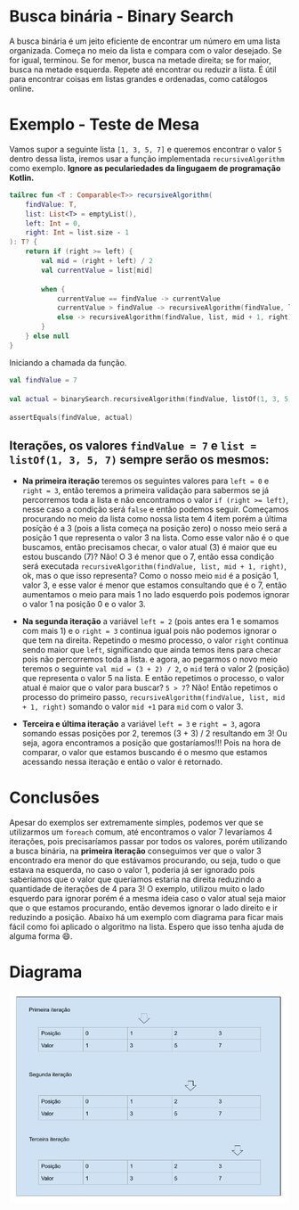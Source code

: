 # Busca binária - Binary Search

A busca binária é um jeito eficiente de encontrar um número em uma lista organizada. Começa no meio da lista e compara com o valor desejado. Se for igual, terminou. Se for menor, busca na metade direita; se for maior, busca na metade esquerda. Repete até encontrar ou reduzir a lista. É útil para encontrar coisas em listas grandes e ordenadas, como catálogos online.

# Exemplo - Teste de Mesa

Vamos supor a seguinte lista `[1, 3, 5, 7]` e queremos encontrar o valor `5` dentro dessa lista, iremos usar a função implementada `recursiveAlgorithm` como exemplo. **Ignore as peculariedades da lingugaem de programação Kotlin.**

```kotlin
tailrec fun <T : Comparable<T>> recursiveAlgorithm(
    findValue: T,
    list: List<T> = emptyList(),
    left: Int = 0,
    right: Int = list.size - 1
): T? {
    return if (right >= left) {
        val mid = (right + left) / 2
        val currentValue = list[mid]

        when {
            currentValue == findValue -> currentValue
            currentValue > findValue -> recursiveAlgorithm(findValue, list, left, mid - 1)
            else -> recursiveAlgorithm(findValue, list, mid + 1, right)
        }
    } else null
}
```

Iniciando a chamada da função.

```kotlin
val findValue = 7

val actual = binarySearch.recursiveAlgorithm(findValue, listOf(1, 3, 5, 7).toList())

assertEquals(findValue, actual)
```

## Iterações, os valores `findValue = 7` e `list = listOf(1, 3, 5, 7)` sempre serão os mesmos:

* **Na primeira iteração** teremos os seguintes valores para `left = 0` e `right = 3`, então teremos a primeira validação para sabermos se já percorremos toda a lista e não encontramos o valor `if (right >= left)`, nesse caso a condição será `false` e então podemos seguir. Começamos procurando no meio da lista como nossa lista tem 4 item porém a última posíção é a 3 (pois a lista começa na posição zero) o nosso meio será a posição 1 que representa o valor 3 na lista. Como esse valor não é o que buscamos, então precisamos checar, o valor atual (3) é maior que eu estou buscando (7)? Não! O 3 é menor que o 7, então essa condição será executada `recursiveAlgorithm(findValue, list, mid + 1, right)`, ok, mas o que isso representa? Como o nosso meio `mid` é a posição 1, valor 3, e esse valor é menor que estamos consultando que é o 7, então aumentamos o meio para mais 1 no lado esquerdo pois podemos ignorar o valor 1 na posição 0 e o valor 3.

* **Na segunda iteração** a variável `left = 2` (pois antes era 1 e somamos com mais 1) e o `right = 3` continua igual pois não podemos ignorar o que tem na direita. Repetindo o mesmo processo, o valor `right` continua sendo maior que `left`, significando que ainda temos itens para checar pois não percorremos toda a lista. e agora, ao pegarmos o novo meio teremos o seguinte `val mid = (3 + 2) / 2`, o `mid` terá o valor 2 (posição) que representa o valor 5 na lista. E então repetimos o processo, o valor atual é maior que o valor para buscar? `5 > 7`? Não! Então repetimos o processo do primeiro passo, `recursiveAlgorithm(findValue, list, mid + 1, right)` somando o valor `mid +1` para `mid` com o valor 3.

* **Terceira e última iteração** a variável `left = 3` e `right = 3`, agora somando essas posições por 2, teremos (3 + 3) / 2 resultando em 3! Ou seja, agora encontramos a posição que gostaríamos!!! Pois na hora de comparar, o valor que estamos buscando é o mesmo que estamos acessando nessa iteração e então o valor é retornado.

# Conclusões
Apesar do exemplos ser extremamente simples, podemos ver que se utilizarmos um `foreach` comum, até encontramos o valor 7 levaríamos 4 iterações, pois precisaríamos passar por todos os valores, porém utilizando a busca binária, na **primeira iteração** conseguimos ver que o valor 3 encontrado era menor do que estávamos procurando, ou seja, tudo o que estava na esquerda, no caso o valor 1, poderia já ser ignorado pois saberíamos que o valor que queríamos estaria na direita reduzindo a quantidade de iterações de 4 para 3! O exemplo, utilizou muito o lado esquerdo para ignorar porém é a mesma ideia caso o valor atual seja maior que o que estamos procurando, então devemos ignorar o lado direito e ir reduzindo a posição. Abaixo há um exemplo com diagrama para ficar mais fácil como foi aplicado o algoritmo na lista. Espero que isso tenha ajuda de alguma forma :smile:. 

# Diagrama
![info image](./binary_search.png)